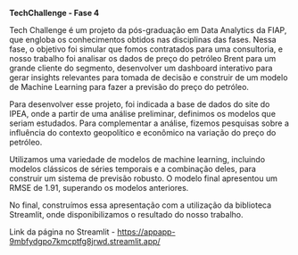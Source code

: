 **TechChallenge - Fase 4**



Tech Challenge é um projeto da pós-graduação em Data Analytics da FIAP, que engloba os conhecimentos obtidos nas disciplinas das fases. Nessa fase, o objetivo foi simular que fomos contratados para uma consultoria, e nosso trabalho foi analisar os dados de preço do petróleo Brent para um grande cliente do segmento, desenvolver um dashboard interativo para gerar insights relevantes para tomada de decisão e construir de um modelo de Machine Learning para fazer a previsão do preço do petróleo.

Para desenvolver esse projeto, foi indicada a base de dados do site do IPEA, onde a partir de uma análise preliminar, definimos os modelos que seriam estudados. Para complementar a análise, fizemos pesquisas sobre a influência do contexto geopolítico e econômico na variação do preço do petróleo.

Utilizamos uma variedade de modelos de machine learning, incluindo modelos clássicos de séries temporais e a combinação deles, para construir um sistema de previsão robusto. O modelo final apresentou um RMSE de 1.91, superando os modelos anteriores.

No final, construímos essa apresentação com a utilização da biblioteca Streamlit, onde disponibilizamos o resultado do nosso trabalho.

Link da página no Streamlit - https://appapp-9mbfydgpo7kmcptfg8jrwd.streamlit.app/
